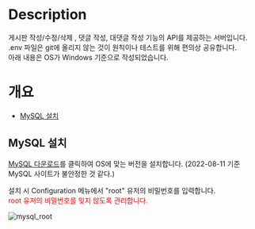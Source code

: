 # Description
게시판 작성/수정/삭제 , 댓글 작성, 대댓글 작성 기능의 API를 제공하는 서버입니다. </br>
.env 파일은 git에 올리지 않는 것이 원칙이나 테스트를 위해 편의상 공유합니다. </br>
아래 내용은 OS가 Windows 기준으로 작성되었습니다.

# 개요
- [MySQL 설치](#MySQL-설치)

## MySQL 설치
[MySQL 다운로드](https://dev.mysql.com/downloads/windows/installer/8.0.html)를 클릭하여 OS에 맞는 버전을 설치합니다. (2022-08-11 기준 MySQL 사이트가 불안정한 것 같다.)

설치 시 Configuration 메뉴에서 "root" 유저의 비밀번호를 입력합니다. </br>
<span style="color:red">root 유저의 비밀번호를 잊지 않도록 관리합니다.</span>

![mysql_root](https://user-images.githubusercontent.com/45446457/184075491-9e9f8961-55cf-45f5-910d-81e2d50d0b84.png)
